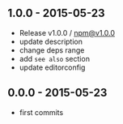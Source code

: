

## 1.0.0 - 2015-05-23
- Release v1.0.0 / npm@v1.0.0
- update description
- change deps range
- add `see also` section
- update editorconfig

## 0.0.0 - 2015-05-23
- first commits
